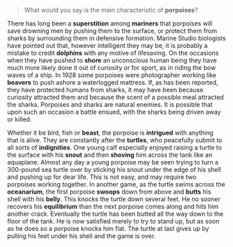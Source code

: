 > What would you say is the main characteristic of **porpoises**?



There has long been a **superstition** among **mariners** that porpoises will save drowning men by pushing them to the surface, or protect them from sharks by surrounding them in defensive formation. Marine Studio biologists have pointed out that, however intelligent they may be, it is probably a mistake to credit **dolphins** with any motive of lifesaving. On the occasions when they have pushed to **shore** an unconscious human being they have much more likely done it out of curiosity or for sport, as in riding the bow waves of a ship. In 1928 some porpoises were photographer working like **beavers** to push ashore a waterlogged mattress. If, as has been reported, they have protected humans from sharks, it may have been because curiosity attracted them and because the scent of a possible meal attracted the sharks. Porpoises and sharks are natural enemies. It is possible that upon such an occasion a battle ensued, with the sharks being driven away or killed.



Whether it be bird, fish or **beast**, the porpoise is **intrigued** with anything that is alive. They are constantly after the **turtles**, who peacefully submit to all sorts of **indignities**. One young calf especially enjoyed raising a turtle to the surface with his **snout** and then **shoving** him across the tank like an aquaplane. Almost any day a young porpoise may be seen trying to turn a 300-pound sea turtle over by sticking his snout under the edge of his shell and pushing up for dear life. This is not easy, and may require two porpoises working together. In another game, as the turtle swims across the **oceanarium**, the first porpoise **swoops** down from above and **butts** his shell with his **belly**. This knocks the turtle down several feet. He no sooner recovers his **equilibrium** than the next porpoise comes along and hits him another crack. Eventually the turtle has been butted all the way down to the floor of the tank. He is now satisfied merely to try to stand up, but as soon as he does so a porpoise knocks him flat. The turtle at last gives up by pulling his feet under his shell and the game is over.